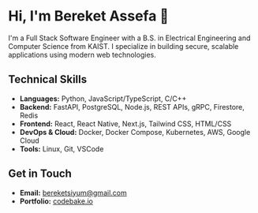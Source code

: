 # Hi, I'm Bereket Assefa 👋

I'm a Full Stack Software Engineer with a B.S. in Electrical Engineering and Computer Science from KAIST. I specialize in building secure, scalable applications using modern web technologies.

## Technical Skills

- **Languages:** Python, JavaScript/TypeScript, C/C++
- **Backend:** FastAPI, PostgreSQL, Node.js, REST APIs, gRPC, Firestore, Redis
- **Frontend:** React, React Native, Next.js, Tailwind CSS, HTML/CSS
- **DevOps & Cloud:** Docker, Docker Compose, Kubernetes, AWS, Google Cloud
- **Tools:** Linux, Git, VSCode

## Get in Touch

- **Email:** [bereketsiyum@gmail.com](mailto:bereketsiyum@gmail.com)
- **Portfolio:** [codebake.io](https://portfolio.codebake.io)
